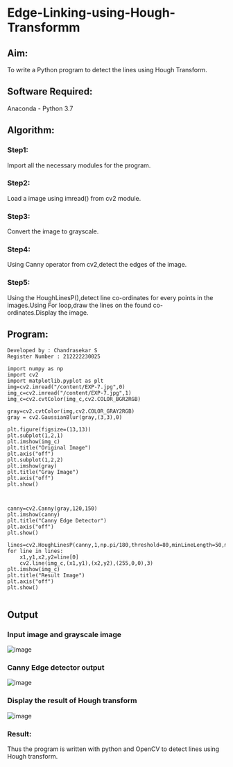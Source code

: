 # Edge-Linking-using-Hough-Transformm
## Aim:
To write a Python program to detect the lines using Hough Transform.

## Software Required:
Anaconda - Python 3.7

## Algorithm:
### Step1:

Import all the necessary modules for the program.
### Step2:

Load a image using imread() from cv2 module.
### Step3:

Convert the image to grayscale.
### Step4:

Using Canny operator from cv2,detect the edges of the image.
### Step5:

Using the HoughLinesP(),detect line co-ordinates for every points in the images.Using For loop,draw the lines on the found co-ordinates.Display the image.

## Program:
```
Developed by : Chandrasekar S
Register Number : 212222230025
```
```
import numpy as np
import cv2
import matplotlib.pyplot as plt
img=cv2.imread("/content/EXP-7.jpg",0)
img_c=cv2.imread("/content/EXP-7.jpg",1)
img_c=cv2.cvtColor(img_c,cv2.COLOR_BGR2RGB)

gray=cv2.cvtColor(img,cv2.COLOR_GRAY2RGB)
gray = cv2.GaussianBlur(gray,(3,3),0)

plt.figure(figsize=(13,13))
plt.subplot(1,2,1)
plt.imshow(img_c)
plt.title("Original Image")
plt.axis("off")
plt.subplot(1,2,2)
plt.imshow(gray)
plt.title("Gray Image")
plt.axis("off")
plt.show()



canny=cv2.Canny(gray,120,150)
plt.imshow(canny)
plt.title("Canny Edge Detector")
plt.axis("off")
plt.show()

lines=cv2.HoughLinesP(canny,1,np.pi/180,threshold=80,minLineLength=50,maxLineGap=250)
for line in lines:
    x1,y1,x2,y2=line[0]
    cv2.line(img_c,(x1,y1),(x2,y2),(255,0,0),3)
plt.imshow(img_c)
plt.title("Result Image")
plt.axis("off")
plt.show()


```
## Output


### Input image and grayscale image
![image](https://github.com/user-attachments/assets/da875220-d2ba-4f8e-8d8f-a384a5d02db7)


### Canny Edge detector output
![image](https://github.com/user-attachments/assets/3c1f79c6-b176-45c8-a8a8-cf060402e402)

### Display the result of Hough transform

![image](https://github.com/user-attachments/assets/fff9fb02-3638-400c-abfa-16ade1ea5aa1)

### Result:
Thus the program is written with python and OpenCV to detect lines using Hough transform.
